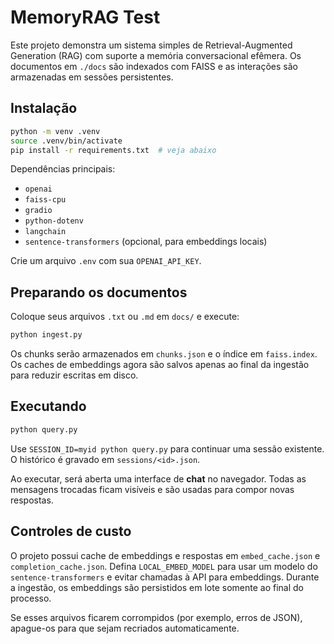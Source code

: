 # MemoryRAG Test

Este projeto demonstra um sistema simples de Retrieval-Augmented Generation (RAG) com suporte a memória conversacional efêmera. Os documentos em `./docs` são indexados com FAISS e as interações são armazenadas em sessões persistentes.

## Instalação

```bash
python -m venv .venv
source .venv/bin/activate
pip install -r requirements.txt  # veja abaixo
```

Dependências principais:
- `openai`
- `faiss-cpu`
- `gradio`
- `python-dotenv`
- `langchain`
- `sentence-transformers` (opcional, para embeddings locais)

Crie um arquivo `.env` com sua `OPENAI_API_KEY`.

## Preparando os documentos

Coloque seus arquivos `.txt` ou `.md` em `docs/` e execute:

```bash
python ingest.py
```

Os chunks serão armazenados em `chunks.json` e o índice em `faiss.index`.
Os caches de embeddings agora são salvos apenas ao final da ingestão para reduzir escritas em disco.

## Executando

```bash
python query.py
```

Use `SESSION_ID=myid python query.py` para continuar uma sessão existente. O histórico é gravado em `sessions/<id>.json`.

Ao executar, será aberta uma interface de **chat** no navegador. Todas as mensagens trocadas ficam visíveis e são usadas para compor novas respostas.

## Controles de custo

O projeto possui cache de embeddings e respostas em `embed_cache.json` e `completion_cache.json`. Defina `LOCAL_EMBED_MODEL` para usar um modelo do `sentence-transformers` e evitar chamadas à API para embeddings.
Durante a ingestão, os embeddings são persistidos em lote somente ao final do processo.

Se esses arquivos ficarem corrompidos (por exemplo, erros de JSON), apague-os para que sejam recriados automaticamente.


